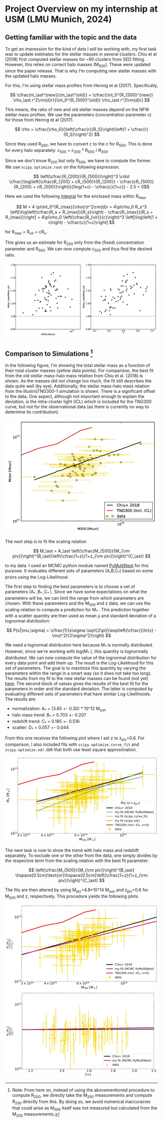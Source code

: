 # Project Overview on my internship at USM (LMU Munich, 2024)

## Getting familiar with the topic and the data

To get an impression for the kind of data I will be working with, my first task was to update estimates for the stellar masses in several clusters. Chiu et al (2018) first computed stellar masses for ~90 clusters from SED fitting. However, this relies on correct halo masses (M<sub>500</sub>). These were updated since the paper release. That is why I'm computing new stellar masses with the updated halo masses.

For this, I'm using stellar mass profiles from Hennig et al (2017). Specifically,

$$ \cfrac{m_\ast^{new}}{m_\ast^{old}} = \cfrac{\int_0^{R_{500}^{new}} \rho_\ast r^2\rm{d}r}{\int_0^{R_{500}^{old}} \rho_\ast r^2\rm{d}r} $$

This means, the ratio of new and old stellar masses depend on the NFW stellar mass profiles. We use the parameters (concentration parameter c) for those from Hennig et al (2017).

$$ \rho = \cfrac{\rho_0}{\left(\cfrac{r}{R_S}\right)\left(1 + \cfrac{r}{R_S}\right)^2} $$

Since they used R<sub>200</sub>, we have to convert c to the c for R<sub>500</sub>. This is done for every halo separately: c<sub>500</sub> = c<sub>200</sub> * R<sub>500</sub> / R<sub>200</sub>.

Since we don't know R<sub>200</sub> but only R<sub>500</sub>, we have to compute the former. We use `scipy.optimize.root` on the following expression.

$$ \left(\cfrac{R_{200}}{R_{500}}\right)^3 \cdot \cfrac{\log\left(\cfrac{R_{200} + cR_{500}}{R_{200}} - \cfrac{cR_{500}}{R_{200} + cR_{500}}\right)}{\log(1+c) - \cfrac{c}{1+c}} - 2.5 = 0$$

Here we used the following <a href="https://en.wikipedia.org/wiki/Navarro%E2%80%93Frenk%E2%80%93White_profile#Density_distribution" target="_blank">integral</a> for the enclosed mass within R<sub>max</sub>.

$$ M = 4 \pi\int_0^{R_{max}}\rho(r)r^2\rm{d}r = 4\pi\rho_0 R_s^3 \left[\log\left(\cfrac{R_s + R_{max}}{R_s}\right) - \cfrac{R_{max}}{R_s + R_{max}}\right] = 4\pi\rho_0 \left(\cfrac{R_{vir}}{c}\right)^3 \left[\log\left(1 + c\right) - \cfrac{c}{1+c}\right]
 $$

for R<sub>max</sub> = R<sub>vir</sub> = cR<sub>s</sub>.

This gives us an estimate for R<sub>200</sub> only from the (fixed) concentration parameter and R<sub>500</sub>. We can now compute c<sub>500</sub> and thus find the desired ratio.

[//]: # (Comment test)

![First results](./plots/stellar_mass_ratio_distribution.jpg)

## Comparison to Simulations [^1]

In the following figure, I'm showing the total stellar mass as a function of their total cluster masses (yellow data points). For comparison, the best fit from the old stellar mass-halo mass relation from Chiu et al. (2018) is shown. As the masses did not change too much, the fit still describes the data quite well (by eye). Additionally, the stellar mass-halo mass relation from the IllustrisTNG300-1 simulation is shown. There is a significant offset to the data. One aspect, although not important enough to explain the deviation, is the intra-cluster light (ICL) which is included for the TNG300 curve, but not for the observational data (as there is currently no way to determine its contribution).

![Comparison of data with best fit from Chiu et al. (2018) and TNG300-1.](./plots/stellar_vs_halo_mass.jpg)

The next step is to fit the scaling relation

$$ M_\ast = A_\ast  \left(\cfrac{M_{500}}{M_{\rm piv}}\right)^{B_\ast}\left(\cfrac{1+z}{1+z_{\rm piv}}\right)^{C_\ast} $$

to my data. I used an MCMC python module named <a href = "https://johannesbuchner.github.io/PyMultiNest/index.html#" target="_blank">PyMultiNest</a> for this purpose. It evaluates different sets of parameters (A<sub>*</sub>,B<sub>*</sub>,C<sub>*</sub>) based on some priors using the Log-Likelihood.

The first step to finding the best parameters is to choose a set of parameters (A<sub>* </sub>,B<sub>* </sub>,C<sub>* </sub>). Since we have some expectations on what the parameters will be, we can limit the range from which parameters are chosen. With these parameters and the M<sub>500</sub> and z data, we can use the scaling relation to compute a prediction for M<sub>* </sub>. This prediction together with a scatter quantity are then used as mean µ and standard deviation of a lognormal distribution:

$$ P(x|\mu,\sigma) = \cfrac{1}{x\sigma \sqrt{2\pi}}\exp\left(\cfrac{(\ln{x} - \mu)^2}{2\sigma^2}\right) $$

We need a lognormal distribution here because M<sub>* </sub> is normally distributed. However, since we're working with log(M<sub>* </sub>), this quantity is lognormally distributed. We can now compute the value of the lognormal distribution for every data point and add them up. The result is the Log-Likelihood for this set of parameters. The goal is to maximize this quantity by varying the parameters within the range in a smart way (so it does not take too long). The results from my fit to the new stellar masses can be found (not yet) [here](./files/chain_no_measurement_error_1/_1_stats.dat). The second block of values gives the results of the best fit for the parameters in order and the standard deviation. The latter is computed by evaluating different sets of parameters that have similar Log-Likelihoods. The results are:

+ normalization: A<sub>* </sub> = (3.85 +- 0.30) * 10^12 M<sub>sun</sub>
+ halo mass trend: B<sub>* </sub> = 0.703 +- 0.207
+ redshift trend: C<sub>* </sub> = 0.185 +- 0.516
+ scatter: D<sub>* </sub> = 0.057 +- 0.044

[//]: # (Clarify this matter with Aditya!)

From this one receives the following plot where I set z to z<sub>piv</sub>=0.6. For comparison, I also included fits with `scipy.optimize.curve_fit` and `scipy.optimize.odr.ODR` that both use least square approximation.

![my_fit](./plots/stellar_vs_halo_mass_my_fit.jpg)

The next task is now to show the trend with halo mass and redshift separately. To exclude one or the other from the data, one simply divides by the respective term from the scaling relation with the best fit parameter:

$$ \left(\cfrac{M_{500}}{M_{\rm piv}}\right)^{B_\ast} \hspace{0.5cm}\text{or}\hspace{0.5cm}\left(\cfrac{1+z}{1+z_{\rm piv}}\right)^{C_\ast} $$

The fits are then altered by using M<sub>piv</sub>=4.8*10^14 M<sub>sun</sub> and z<sub>piv</sub>=0.6 for M<sub>500</sub> and z, respectively. This procedure yields the following plots.

![mass trend](./plots/stellar_vs_halo_mass_wo_z.jpg)
![redshift trend](./plots/stellar_vs_halo_mass_wo_m500.jpg)




[^1]: Note: From here on, instead of using the abovementioned procedure to compute R<sub>200</sub>, we directly take the M<sub>200</sub> measurements and compute R<sub>200</sub> directly from this. By doing so, we avoid numerical inaccuracies that could arise as M<sub>500</sub> itself was not measured but calculated from the M<sub>200</sub> measurements.